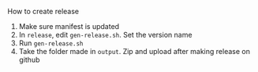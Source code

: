 How to create release

1. Make sure manifest is updated
2. In `release`, edit `gen-release.sh`. Set the version name
3. Run `gen-release.sh`
4. Take the folder made in `output`. Zip and upload after making release on github